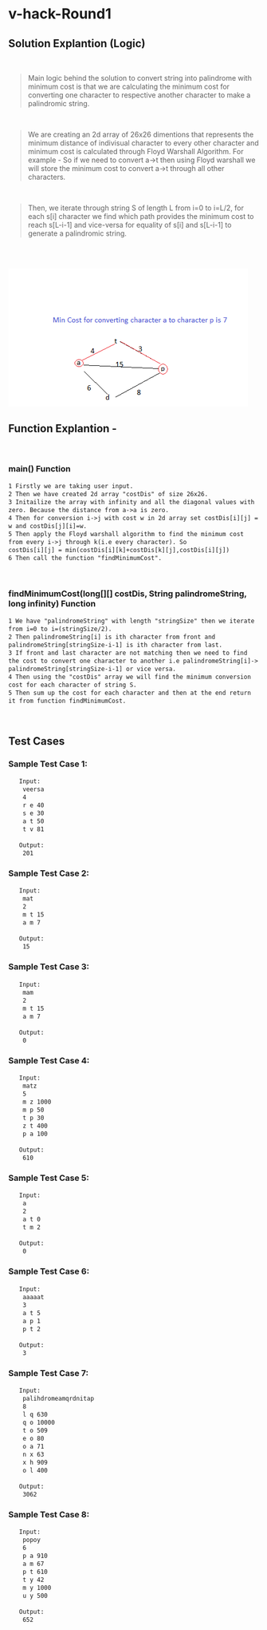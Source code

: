 # v-hack-Round1

## Solution Explantion (Logic)
<br>

> Main logic behind the solution to convert string into palindrome with minimum cost is that we are calculating the minimum cost for converting one character to respective another character to make a palindromic string.

<br>

>We are creating an 2d array of 26x26 dimentions that represents the minimum distance of indivisual character to every other character and minimum cost is calculated through Floyd Warshall Algorithm. For example - So if we need to convert a->t then using Floyd warshall we will store the minimum cost to convert a->t through all other characters.

<br>

>Then, we iterate through string S of length L from i=0 to i=L/2, for each s[i] character we find which path provides the minimum cost to reach s[L-i-1] and vice-versa for equality of s[i] and s[L-i-1] to generate a palindromic string.

<br>
<br>

![image](./mincost.png)

## Function Explantion - 
<br>

### main() Function

```
1 Firstly we are taking user input.
2 Then we have created 2d array "costDis" of size 26x26.
3 Initailize the array with infinity and all the diagonal values with zero. Because the distance from a->a is zero.
4 Then for conversion i->j with cost w in 2d array set costDis[i][j] = w and costDis[j][i]=w.
5 Then apply the Floyd warshall algorithm to find the minimum cost from every i->j through k(i.e every character). So
costDis[i][j] = min(costDis[i][k]+costDis[k][j],costDis[i][j])
6 Then call the function "findMinimumCost".
```
<br>

### findMinimumCost(long[][] costDis, String palindromeString, long infinity) Function

```
1 We have "palindromeString" with length "stringSize" then we iterate from i=0 to i=(stringSize/2).
2 Then palindromeString[i] is ith character from front and palindromeString[stringSize-i-1] is ith character from last.
3 If front and last character are not matching then we need to find the cost to convert one character to another i.e palindromeString[i]-> palindromeString[stringSize-i-1] or vice versa.
4 Then using the "costDis" array we will find the minimum conversion cost for each character of string S.
5 Then sum up the cost for each character and then at the end return it from function findMinimumCost.

```

<br>

## Test Cases

### Sample Test Case 1:

```
   Input:  
    veersa
    4
    r e 40
    s e 30
    a t 50
    t v 81

   Output:  
   	201
```

### Sample Test Case 2:

```
   Input:  
   	mat  
   	2  
   	m t 15  
   	a m 7 

   Output:  
   	15  
```

### Sample Test Case 3:

```
   Input:  
   	mam  
   	2  
   	m t 15  
   	a m 7 

   Output:  
   	0
```

### Sample Test Case 4:

```
   Input:  
   	matz
    5
    m z 1000
    m p 50
    t p 30
    z t 400
    p a 100

   Output:  
   	610
```

### Sample Test Case 5:

```
   Input:  
   	a
    2
    a t 0
    t m 2

   Output:  
   	0
```

### Sample Test Case 6:

```
   Input:  
   	aaaaat
    3
    a t 5
    a p 1
    p t 2

   Output:  
   	3
```

### Sample Test Case 7:

```
   Input:  
   	palihdromeamqrdnitap
    8
    l q 630
    q o 10000
    t o 509
    e o 80
    o a 71
    n x 63
    x h 909
    o l 400

   Output:  
   	3062
```

### Sample Test Case 8:

```
   Input:  
   	popoy
    6
    p a 910
    a m 67
    p t 610
    t y 42
    m y 1000
    u y 500

   Output:  
   	652
```